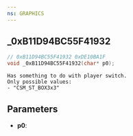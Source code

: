 ```yaml
---
ns: GRAPHICS
---
```

## _0xB11D94BC55F41932

```c
// 0xB11D94BC55F41932 0xDE10BA1F
void _0xB11D94BC55F41932(char* p0);
```

```
Has something to do with player switch.  
Only possible values:  
- "CSM_ST_BOX3x3"  
```

## Parameters
* **p0**: 

